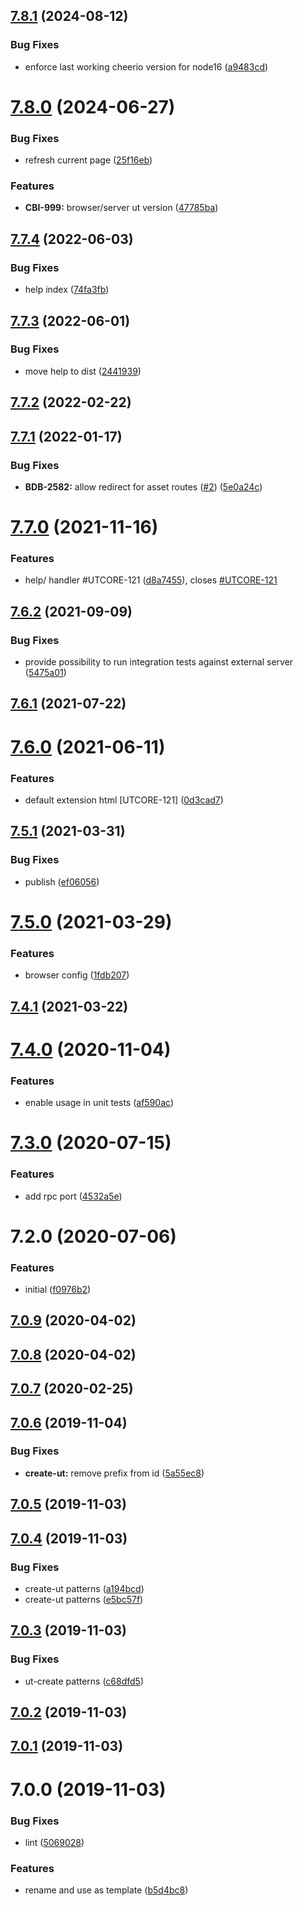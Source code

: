 ## [7.8.1](https://github.com/softwaregroup-bg/ut-browser/compare/v7.8.0...v7.8.1) (2024-08-12)


### Bug Fixes

* enforce last working cheerio version for node16 ([a9483cd](https://github.com/softwaregroup-bg/ut-browser/commit/a9483cd5fe3a1ba7983d2cce5c41bef93d6f95ce))



# [7.8.0](https://github.com/softwaregroup-bg/ut-browser/compare/v7.7.4...v7.8.0) (2024-06-27)


### Bug Fixes

* refresh current page ([25f16eb](https://github.com/softwaregroup-bg/ut-browser/commit/25f16eb112e44a65fee2f32721257bdba237ce11))


### Features

* **CBI-999:** browser/server ut version ([47785ba](https://github.com/softwaregroup-bg/ut-browser/commit/47785ba3651d813e6e2918dec188c8c6b349d1cc))



## [7.7.4](https://github.com/softwaregroup-bg/ut-browser/compare/v7.7.3...v7.7.4) (2022-06-03)


### Bug Fixes

* help index ([74fa3fb](https://github.com/softwaregroup-bg/ut-browser/commit/74fa3fb83be42d53878104a0c821c1a604fe6552))



## [7.7.3](https://github.com/softwaregroup-bg/ut-browser/compare/v7.7.2...v7.7.3) (2022-06-01)


### Bug Fixes

* move help to dist ([2441939](https://github.com/softwaregroup-bg/ut-browser/commit/2441939340d971209e813ae58a30c313cea4f97c))



## [7.7.2](https://github.com/softwaregroup-bg/ut-browser/compare/v7.7.1...v7.7.2) (2022-02-22)



## [7.7.1](https://github.com/softwaregroup-bg/ut-browser/compare/v7.7.0...v7.7.1) (2022-01-17)


### Bug Fixes

* **BDB-2582:** allow redirect for asset routes ([#2](https://github.com/softwaregroup-bg/ut-browser/issues/2)) ([5e0a24c](https://github.com/softwaregroup-bg/ut-browser/commit/5e0a24cb360d35837ad4cf9f3dfa13c4a89d6afd))



# [7.7.0](https://github.com/softwaregroup-bg/ut-browser/compare/v7.6.2...v7.7.0) (2021-11-16)


### Features

* help/ handler #UTCORE-121 ([d8a7455](https://github.com/softwaregroup-bg/ut-browser/commit/d8a7455260431ba1b7c07de4fc080eeff1e98e64)), closes [#UTCORE-121](https://github.com/softwaregroup-bg/ut-browser/issues/UTCORE-121)



## [7.6.2](https://github.com/softwaregroup-bg/ut-browser/compare/v7.6.1...v7.6.2) (2021-09-09)


### Bug Fixes

* provide possibility to run integration tests against external server ([5475a01](https://github.com/softwaregroup-bg/ut-browser/commit/5475a012851bab82630beb0061569b825c9925ed))



## [7.6.1](https://github.com/softwaregroup-bg/ut-browser/compare/v7.6.0...v7.6.1) (2021-07-22)



# [7.6.0](https://github.com/softwaregroup-bg/ut-browser/compare/v7.5.1...v7.6.0) (2021-06-11)


### Features

* default extension html [UTCORE-121] ([0d3cad7](https://github.com/softwaregroup-bg/ut-browser/commit/0d3cad793f7932f4984d11c29f78f74f0831254b))



## [7.5.1](https://github.com/softwaregroup-bg/ut-browser/compare/v7.5.0...v7.5.1) (2021-03-31)


### Bug Fixes

* publish ([ef06056](https://github.com/softwaregroup-bg/ut-browser/commit/ef06056f6d7ac6ebaf0157c8bdf5d4fac251ae8a))



# [7.5.0](https://github.com/softwaregroup-bg/ut-browser/compare/v7.4.1...v7.5.0) (2021-03-29)


### Features

* browser config ([1fdb207](https://github.com/softwaregroup-bg/ut-browser/commit/1fdb207cfd2130b77fe9f67a8149cad941044ff8))



## [7.4.1](https://github.com/softwaregroup-bg/ut-browser/compare/v7.4.0...v7.4.1) (2021-03-22)



# [7.4.0](https://github.com/softwaregroup-bg/ut-browser/compare/v7.3.0...v7.4.0) (2020-11-04)


### Features

* enable usage in unit tests ([af590ac](https://github.com/softwaregroup-bg/ut-browser/commit/af590ac12722a781ab8bac2ab3d5414e0077e5be))



# [7.3.0](https://github.com/softwaregroup-bg/ut-browser/compare/v7.2.0...v7.3.0) (2020-07-15)


### Features

* add rpc port ([4532a5e](https://github.com/softwaregroup-bg/ut-browser/commit/4532a5e8894194782dc699bd3ba14ad55e3fd195))



# 7.2.0 (2020-07-06)


### Features

* initial ([f0976b2](https://github.com/softwaregroup-bg/ut-browser/commit/f0976b2b0a3b6d1ce09a6ebd385663855a6438fe))



## [7.0.9](https://github.com/softwaregroup-bg/ut-microservice/compare/v7.0.8...v7.0.9) (2020-04-02)



## [7.0.8](https://github.com/softwaregroup-bg/ut-microservice/compare/v7.0.7...v7.0.8) (2020-04-02)



## [7.0.7](https://github.com/softwaregroup-bg/ut-microservice/compare/v7.0.6...v7.0.7) (2020-02-25)



## [7.0.6](https://github.com/softwaregroup-bg/ut-microservice/compare/v7.0.5...v7.0.6) (2019-11-04)


### Bug Fixes

* **create-ut:** remove prefix from id ([5a55ec8](https://github.com/softwaregroup-bg/ut-microservice/commit/5a55ec8))



## [7.0.5](https://github.com/softwaregroup-bg/ut-microservice/compare/v7.0.4...v7.0.5) (2019-11-03)



## [7.0.4](https://github.com/softwaregroup-bg/ut-microservice/compare/v7.0.3...v7.0.4) (2019-11-03)


### Bug Fixes

* create-ut patterns ([a194bcd](https://github.com/softwaregroup-bg/ut-microservice/commit/a194bcd))
* create-ut patterns ([e5bc57f](https://github.com/softwaregroup-bg/ut-microservice/commit/e5bc57f))



## [7.0.3](https://github.com/softwaregroup-bg/ut-microservice/compare/v7.0.2...v7.0.3) (2019-11-03)


### Bug Fixes

* ut-create patterns ([c68dfd5](https://github.com/softwaregroup-bg/ut-microservice/commit/c68dfd5))



## [7.0.2](https://github.com/softwaregroup-bg/ut-microservice/compare/v7.0.1...v7.0.2) (2019-11-03)



## [7.0.1](https://github.com/softwaregroup-bg/ut-microservice/compare/v7.0.0...v7.0.1) (2019-11-03)



# 7.0.0 (2019-11-03)


### Bug Fixes

* lint ([5069028](https://github.com/softwaregroup-bg/ut-microservice/commit/5069028))


### Features

* rename and use as template ([b5d4bc8](https://github.com/softwaregroup-bg/ut-microservice/commit/b5d4bc8))



